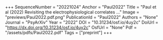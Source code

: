+++
SequenceNumber = "20221024"
Anchor = "Paul2022"
Title = "Paul et al (2022) Revisiting the electrophysiological correlates ..."
Image = "previews/Paul2022.pdf.png"
PublicationId = "Paul2022"
Authors = "None"
Journal = "PsyArXiv"
Year = "2022"
DOI = "10.31234/osf.io/4uy2c"
DoiUrl = "https://dx.doi.org/10.31234/osf.io/4uy2c"
OsfUrl = "None"
Pdf = "/assets/pdfs/Paul2022.pdf"
Tags = ["preprint"]
+++